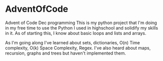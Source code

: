 # AdventOfCode
Advent of Code Dec programming
This is my python project that I'm doing in my free time to use the Python I used in highschool and solidify my skills in it. 
As of starting this, I know about basic loops and lists and arrays. 

As I'm going along I've learned about sets, dictionaries, O(n) Time complexity, O(k) Space Complexity, Regex. 
I've also heard about maps, recursion, graphs and trees but haven't implemented them. 
